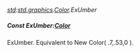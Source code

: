 _[std](../../modules/std/std-module.md):[std.graphics](../../modules/std/std-graphics.md).[Color](../../modules/std/std-graphics-color.md).ExUmber_
##### Const ExUmber:[Color](../../modules/std/std-graphics-color.md)
ExUmber. Equivalent to New Color( .7,.53,0 ).
